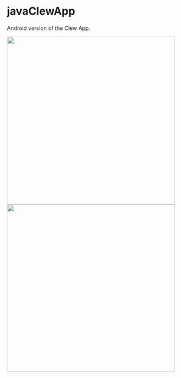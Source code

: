 # javaClewApp

Android version of the Clew App.

<img src="https://user-images.githubusercontent.com/60847314/149863244-5fc176f1-c990-4ae5-9d7a-e10653fdc54f.png" width="440"><img src="https://user-images.githubusercontent.com/60847314/149863252-9105251c-c0a5-4c83-8bb2-ad5d6b1ca852.png" width="440">
